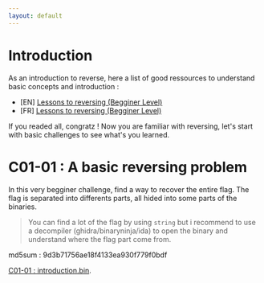 ```yaml
---
layout: default
---
```


# Introduction

As an introduction to reverse, here a list of good ressources to understand basic concepts and introduction : 

- [EN] [Lessons to reversing (Begginer Level)](https://0xinfection.github.io/reversing/)
- [FR] [Lessons to reversing (Begginer Level)](https://reverse.zip/categories/introduction-au-reverse/)

If you readed all, congratz ! 
Now you are familiar with reversing, let's start with basic challenges to see what's you learned.

# C01-01 : A basic reversing problem

In this very begginer challenge, find a way to recover the entire flag. 
The flag is separated into differents parts, all hided into some parts of the binaries. 

> You can find a lot of the flag by using `string` but i recommend to use a decompiler (ghidra/binaryninja/ida) to open the binary and understand where the flag part come from.

md5sum : 9d3b71756ae18f4133ea930f779f0bdf

[C01-01 : introduction.bin](./assets/module/c01/01/introduction.bin).
